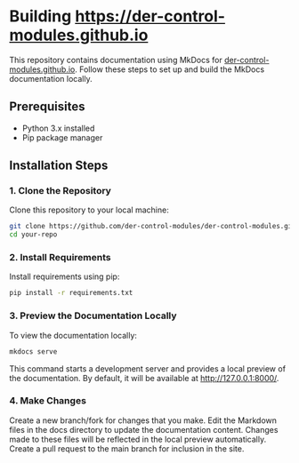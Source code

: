# Building https://der-control-modules.github.io

This repository contains documentation using MkDocs for [der-control-modules.github.io](https://der-control-modules.github.io). Follow these steps to set up and build the MkDocs documentation locally.

## Prerequisites

- Python 3.x installed
- Pip package manager

## Installation Steps

### 1. Clone the Repository

Clone this repository to your local machine:

```bash
git clone https://github.com/der-control-modules/der-control-modules.github.io
cd your-repo
```

### 2. Install Requirements

Install requirements using pip:

```bash
pip install -r requirements.txt
```

### 3. Preview the Documentation Locally

To view the documentation locally:

```bash
mkdocs serve
```

This command starts a development server and provides a local preview of the documentation. By default, it will be available at http://127.0.0.1:8000/.

### 4. Make Changes

Create a new branch/fork for changes that you make.  Edit the Markdown files in the docs directory to update the documentation content. Changes made to these files will be reflected in the local preview automatically.
Create a pull request to the main branch for inclusion in the site.
